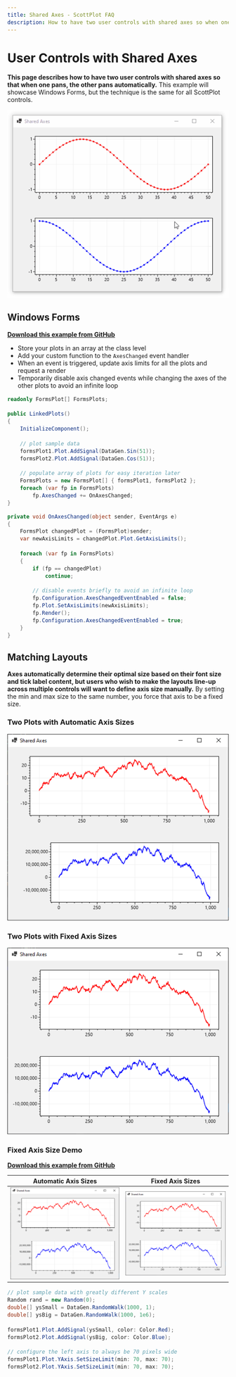 ```yaml
---
title: Shared Axes - ScottPlot FAQ
description: How to have two user controls with shared axes so when one pans, the other pans automatically
---
```


# User Controls with Shared Axes

**This page describes how to have two user controls with shared axes so that when one pans, the other pans automatically.** This example will showcase Windows Forms, but the technique is the same for all ScottPlot controls.

<div class="text-center">

![](shared.gif)

</div>

## Windows Forms
[**Download this example from GitHub**](https://github.com/ScottPlot/Website/tree/main/src/faq/shared-axes/src/)

* Store your plots in an array at the class level
* Add your custom function to the `AxesChanged` event handler
* When an event is triggered, update axis limits for all the plots and request a render
* Temporarily disable axis changed events while changing the axes of the other plots to avoid an infinite loop

```cs
readonly FormsPlot[] FormsPlots;

public LinkedPlots()
{
    InitializeComponent();

    // plot sample data
    formsPlot1.Plot.AddSignal(DataGen.Sin(51));
    formsPlot2.Plot.AddSignal(DataGen.Cos(51));

    // populate array of plots for easy iteration later
    FormsPlots = new FormsPlot[] { formsPlot1, formsPlot2 };
    foreach (var fp in FormsPlots)
        fp.AxesChanged += OnAxesChanged;
}
```

```cs
private void OnAxesChanged(object sender, EventArgs e)
{
    FormsPlot changedPlot = (FormsPlot)sender;
    var newAxisLimits = changedPlot.Plot.GetAxisLimits();

    foreach (var fp in FormsPlots)
    {
        if (fp == changedPlot)
            continue;

        // disable events briefly to avoid an infinite loop
        fp.Configuration.AxesChangedEventEnabled = false;
        fp.Plot.SetAxisLimits(newAxisLimits);
        fp.Render();
        fp.Configuration.AxesChangedEventEnabled = true;
    }
}
```

## Matching Layouts

**Axes automatically determine their optimal size based on their font size and tick label content, but users who wish to make the layouts line-up across multiple controls will want to define axis size manually.** By setting the min and max size to the same number, you force that axis to be a fixed size.

### Two Plots with Automatic Axis Sizes 
![](screenshot-not-matched.png)

### Two Plots with Fixed Axis Sizes 
![](screenshot-matched.png)

### Fixed Axis Size Demo

[**Download this example from GitHub**](https://github.com/ScottPlot/Website/tree/main/src/faq/shared-axes/src/)


Automatic Axis Sizes | Fixed Axis Sizes
---|---
![](screenshot-not-matched.png) | ![](screenshot-matched.png)

```cs
// plot sample data with greatly different Y scales
Random rand = new Random(0);
double[] ysSmall = DataGen.RandomWalk(1000, 1);
double[] ysBig = DataGen.RandomWalk(1000, 1e6);

formsPlot1.Plot.AddSignal(ysSmall, color: Color.Red);
formsPlot2.Plot.AddSignal(ysBig, color: Color.Blue);

// configure the left axis to always be 70 pixels wide
formsPlot1.Plot.YAxis.SetSizeLimit(min: 70, max: 70);
formsPlot2.Plot.YAxis.SetSizeLimit(min: 70, max: 70);
```